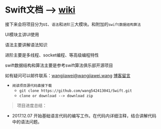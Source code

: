 # Swift文档 --> [wiki](https://github.com/wang542413041/WangSwift/wiki)<br/>

接下来会将项目分为`UI`、`语法`和`进阶`三大模块。和附加的`swift数据结构算法`

UI模块主讲UI使用

语法主要讲解语法知识

进阶主要是多线程、socket编程、等高级编程特性

swift数据结构和算法主要是参考swift算法俱乐部开源项目

如有疑问可以邮件联系：wangjiawei@wangjiawei.wang
[博客留言](http://www.wangjiawei.wang)

* `阅读项目源代码直接下载`
    * ```git clone https://github.com/wang542413041/Swift.git```
    * ```clone or download --> download zip```
    
> 项目进度总结：

* 2017.12.07 开始基础语言代码的编写工作。在代码内详细注释，结合讲解代码中的语法问题。

<!-- * `Swift语言网状图`
    ![Swift网状结构图](https://github.com/wang542413041/picturesFactory/blob/master/Swift%E5%9F%BA%E6%9C%AC%E8%AF%AD%E6%B3%95%E6%80%9D%E7%BB%B4%E5%AF%BC%E5%9B%BE.png?raw=true) -->

